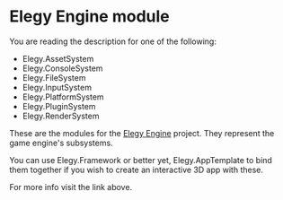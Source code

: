 
# Elegy Engine module

You are reading the description for one of the following:
* Elegy.AssetSystem
* Elegy.ConsoleSystem
* Elegy.FileSystem
* Elegy.InputSystem
* Elegy.PlatformSystem
* Elegy.PluginSystem
* Elegy.RenderSystem

These are the modules for the [Elegy Engine](https://github.com/ElegyEngine/ElegyEngine) project. They represent the game engine's subsystems.

You can use Elegy.Framework or better yet, Elegy.AppTemplate to bind them together if you wish to create an interactive 3D app with these.

For more info visit the link above.
